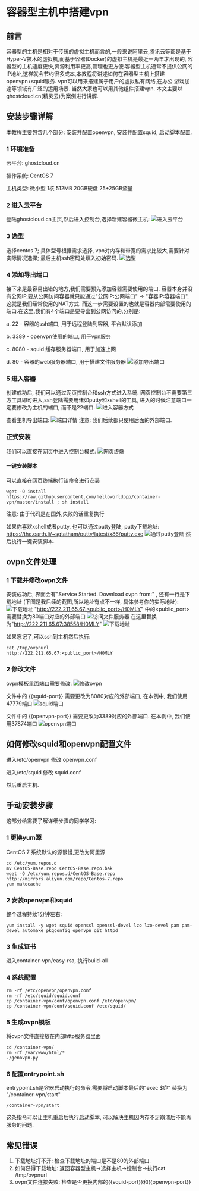 # 容器型主机中搭建vpn

## 前言
容器型的主机是相对于传统的虚拟主机而言的,一般来说阿里云,腾讯云等都是基于Hyper-V技术的虚拟机,而基于容器(Docker)的虚拟主机是最近一两年才出现的,
容器型的主机速度更快,资源利用率更高,管理也更方便.容器型主机通常不提供公网的IP地址,这样就会节约很多成本,本教程将讲述如何在容器型主机上搭建openvpn+squid服务.
vpn可以用来搭建属于用户的虚拟私有网络,在办公,游戏加速等领域有广泛的运用场景. 当然大家也可以用其他组件搭建vpn. 本文主要以ghostcloud.cn(精灵云)为案例进行讲解.


## 安装步骤详解

本教程主要包含几个部分: 安装并配置openvpn, 安装并配置squid, 启动脚本配置.

### 1 环境准备

云平台: ghostcloud.cn


操作系统: CentOS 7


主机类型: 微小型 1核 512MB 20GB硬盘 25+25GB流量

### 2 进入云平台
登陆ghostcloud.cn主页,然后进入控制台,选择新建容器微主机:
![进入云平台](img/enter.png)

### 3 选型
选择centos 7; 具体型号根据需求选择, vpn对内存和带宽的需求比较大,需要针对实际情况选择; 最后主机ssh密码处填入初始密码.
![选型](img/select.png)

### 4 添加导出端口
接下来是最容易出错的地方,我们需要预先添加容器需要使用的端口. 容器本身并没有公网IP,要从公网访问容器就只能通过"公网IP:公网端口" -> "容器IP:容器端口",
这就是我们经常使用的NAT方式. 而这一步需要设置的也就是容器内部需要使用的端口.在这里,我们有4个端口是要导出到公网访问的,分别是:


a. 22 - 容器的ssh端口, 用于远程登陆到容器, 平台默认添加


b. 3389 - openvpn使用的端口, 用于vpn服务


c. 8080 - squid 缓存服务器端口, 用于加速上网


d. 80 - 容器的web服务器端口, 用于搭建文件服务器
![添加导出端口](img/ports.png)

### 5 进入容器
创建成功后, 我们可以通过网页控制台和ssh方式进入系统. 网页控制台不需要第三方工具即可进入,ssh登陆需要用诸如putty和xshell的工具, 进入的时候注意端口一定要修改为主机的端口,
而不是22端口.
![进入容器方式](img/login.png)

查看主机导出端口:
![端口详情](img/ports-detail.png)
注意: 我们后续都只使用后面的外部端口.

### 正式安装
我们可以直接在网页中进入控制台模式:
![网页终端](img/web-terminal.png)

#### 一键安装脚本
可以直接在网页终端执行该命令进行安装
```
wget -O install https://raw.githubusercontent.com/helloworldppp/container-vpn/master/install ; sh install
```
注意: 由于代码是在国外,失败的话重复执行

如果你喜欢xshell或者putty, 也可以通过putty登陆, putty下载地址: https://the.earth.li/~sgtatham/putty/latest/x86/putty.exe
![通过putty登陆](img/putty-ssh.png)
然后执行一键安装脚本.

## ovpn文件处理

### 1 下载并修改ovpn文件
安装成功后, 界面会有"Service Started. Download ovpn from:" , 还有一行是下载地址 (下图是我后续的截图,所以地址有点不一样, 具体参考你的实际地址):
![下载地址](img/download.png)
"http://222.211.65.67:<public_port>/H0MLY" 中的<public_port>需要替换为80端口对应的外部端口
![访问文件服务器](img/fileserver.png)
在这里替换为"http://222.211.65.67:38558/H0MLY"
![下载地址](img/ovpn-link.png)


如果忘记了,可以ssh到主机然后执行:
```
cat /tmp/ovpnurl
http://222.211.65.67:<public_port>/H0MLY
```

### 2 修改文件
ovpn模板里面端口需要修改:
![修改ovpn](img/change-ports.png)

文件中的 {{squid-port}} 需要更改为8080对应的外部端口, 在本例中, 我们使用 47779端口
![squid端口](img/squid-port.png)

文件中的 {{openvpn-port}} 需要更改为3389对应的外部端口. 在本例中, 我们使用37874端口
![openvpn端口](img/openvpn-port.png)

## 如何修改squid和openvpn配置文件
进入/etc/openvpn 修改 openvpn.conf

进入/etc/squid 修改 squid.conf

然后重启主机.


## 手动安装步骤
这部分给需要了解详细步骤的同学学习:

### 1 更换yum源
CentOS 7 系统默认的源很慢,更改为阿里源
```
cd /etc/yum.repos.d
mv CentOS-Base.repo CentOS-Base.repo.bak
wget -O /etc/yum.repos.d/CentOS-Base.repo http://mirrors.aliyun.com/repo/Centos-7.repo
yum makecache
```

### 2 安装openvpn和squid
整个过程持续1分钟左右:
```
yum install -y wget squid openssl openssl-devel lzo lzo-devel pam pam-devel automake pkgconfig openvpn git httpd
```

### 3 生成证书
进入container-vpn/easy-rsa, 执行build-all

### 4 系统配置
```
rm -rf /etc/openvpn/openvpn.conf
rm -rf /etc/squid/squid.conf
cp /container-vpn/conf/openvpn.conf /etc/openvpn/
cp /container-vpn/conf/squid.conf /etc/squid/
```

### 5 生成ovpn模板
将ovpn文件直接放在内部http服务器里面
```
cd /container-vpn/
rm -rf /var/www/html/*
./genovpn.py
```

### 6 配置entrypoint.sh
entrypoint.sh是容器启动执行的命令,需要将启动脚本最后的"exec $@" 替换为 "/container-vpn/start"
```
/container-vpn/start
```
这条指令可以让主机重启后执行启动脚本, 可以解决主机因内存不足崩溃后不能再服务的问题.


## 常见错误
1. 下载地址打不开: 检查下载地址的端口是不是80的外部端口.
2. 如何获得下载地址: 返回容器型主机->选择主机->控制台->执行cat /tmp/ovpnurl
3. ovpn文件连接失败: 检查是否更换内部的{{squid-port}}和{{openvpn-port}}
